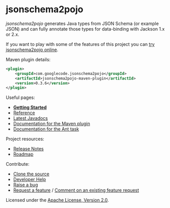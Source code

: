# jsonschema2pojo

_jsonschema2pojo_ generates Java types from JSON Schema (or example JSON) and can fully annotate those types for data-binding with Jackson 1.x or 2.x.

If you want to play with some of the features of this project you can [try jsonschema2pojo online](http://jsonschema2pojo.org/).

Maven plugin details:
```xml
<plugin>
    <groupId>com.googlecode.jsonschema2pojo</groupId>
    <artifactId>jsonschema2pojo-maven-plugin</artifactId>
    <version>0.3.6</version>
</plugin>
```

Useful pages:
  * **[Getting Started](https://github.com/joelittlejohn/jsonschema2pojo/wiki/Getting-Started)**
  * [Reference](https://github.com/joelittlejohn/jsonschema2pojo/wiki/Reference)
  * [Latest Javadocs](http://wiki.jsonschema2pojo.googlecode.com/git/javadocs/0.3.6/index.html)
  * [Documentation for the Maven plugin](http://wiki.jsonschema2pojo.googlecode.com/git/site/0.3.6/plugin-info.html)
  * [Documentation for the Ant task](http://jsonschema2pojo.googlecode.com/git-history/jsonschema2pojo-0.3.6/jsonschema2pojo-ant/src/site/Jsonschema2PojoTask.html)

Project resources:
  * [Release Notes](http://code.google.com/p/jsonschema2pojo/issues/list?can=1&q=status:Fixed&sort=-milestone&colspec=Type%20Milestone%20Summary)
  * [Roadmap](http://code.google.com/p/jsonschema2pojo/issues/list?can=2&q=label:Type-Enhancement%20status:Accepted&sort=milestone&colspec=ID%20Milestone%20Summary)

Contribute:
  * [Clone the source](http://code.google.com/p/jsonschema2pojo/source/clones)
  * [Developer Help](https://github.com/joelittlejohn/jsonschema2pojo22/wiki/Developer-Help)
  * [Raise a bug](http://code.google.com/p/jsonschema2pojo/issues/entry)
  * [Request a feature](http://code.google.com/p/jsonschema2pojo/issues/entry?labels=Type-Enhancement&comment=Enter%20a%20description%20of%20your%20new%20feature) / [Comment on an existing feature request](http://code.google.com/p/jsonschema2pojo/issues/list?can=2&q=label:Type-Enhancement)

Licensed under the [Apache License, Version 2.0](http://www.apache.org/licenses/LICENSE-2.0).
